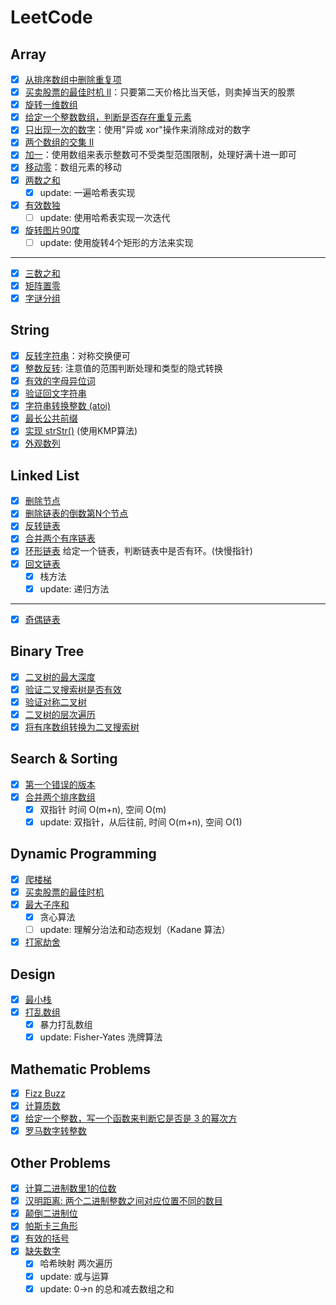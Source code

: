 # LeetCode

## Array
- [x] [从排序数组中删除重复项](https://github.com/runningIris/LeetCode/blob/master/algorithms/easy/array/duplicated-keys.cpp)
- [x] [买卖股票的最佳时机 II](https://github.com/runningIris/LeetCode/blob/master/algorithms/easy/array/max-profit.cpp)：只要第二天价格比当天低，则卖掉当天的股票
- [x] [旋转一维数组](https://github.com/runningIris/LeetCode/blob/master/algorithms/easy/array/rotate.cpp)
- [x] [给定一个整数数组，判断是否存在重复元素](https://github.com/runningIris/LeetCode/blob/master/algorithms/easy/array/contains-duplicate.cpp)
- [x] [只出现一次的数字](https://github.com/runningIris/LeetCode/blob/master/algorithms/easy/array/single-number.cpp)：使用"异或 xor"操作来消除成对的数字
- [x] [两个数组的交集 II](https://github.com/runningIris/LeetCode/blob/master/algorithms/array/easy/intersect.cpp)
- [x] [加一](https://github.com/runningIris/LeetCode/blob/master/algorithms/easy/array/plus-one.cpp)：使用数组来表示整数可不受类型范围限制，处理好满十进一即可
- [x] [移动零](https://github.com/runningIris/LeetCode/blob/master/algorithms/easy/array/move-zeroes.cpp)：数组元素的移动
- [x] [两数之和](https://github.com/runningIris/LeetCode/blob/master/algorithms/easy/array/two-sum.cpp)
    - [x] update: 一遍哈希表实现

- [x] [有效数独](https://github.com/runningIris/LeetCode/blob/master/algorithms/easy/array/is-valid-sudoku.cpp)
    - [ ] update: 使用哈希表实现一次迭代

- [x] [旋转图片90度](https://github.com/runningIris/LeetCode/blob/master/algorithms/easy/array/rotate-image.cpp)
    - [ ] update: 使用旋转4个矩形的方法来实现

---

- [x] [三数之和](https://github.com/runningIris/LeetCode/blob/master/algorithms/medium/array/3-sum.cpp)
- [x] [矩阵置零](https://github.com/runningIris/LeetCode/blob/master/algorithms/medium/array/set-zeroes.cpp)
- [x] [字谜分组](https://github.com/runningIris/LeetCode/blob/master/algorithms/medium/array/group-anagram.cpp)

## String
- [x] [反转字符串](https://github.com/runningIris/LeetCode/blob/master/algorithms/easy/string/revert-string.cpp)：对称交换便可
- [x] [整数反转](https://github.com/runningIris/LeetCode/blob/master/algorithms/easy/string/revert-int.cpp): 注意值的范围判断处理和类型的隐式转换
- [x] [有效的字母异位词](https://github.com/runningIris/LeetCode/blob/master/algorithms/easy/string/is-anagram.cpp)
- [x] [验证回文字符串](https://github.com/runningIris/LeetCode/blob/master/algorithms/easy/string/is-palindrome.cpp)
- [x] [字符串转换整数 (atoi)](https://github.com/runningIris/LeetCode/blob/master/algorithms/easy/string/my-atoi.cpp)
- [x] [最长公共前缀](https://github.com/runningIris/LeetCode/blob/master/algorithms/easy/string/longest-common-prefix.cpp)
- [x] [实现 strStr()](https://github.com/runningIris/LeetCode/blob/master/algorithms/easy/string/str-str.cpp) (使用KMP算法)
- [x] [外观数列](https://github.com/runningIris/LeetCode/blob/master/algorithms/easy/string/count-and-say.cpp)

## Linked List
- [x] [删除节点](https://github.com/runningIris/LeetCode/blob/master/algorithms/easy/link-list/delete-node.cpp)
- [x] [删除链表的倒数第N个节点](https://github.com/runningIris/LeetCode/blob/master/algorithms/easy/link-list/remove-nth-from-end.cpp)
- [x] [反转链表](https://github.com/runningIris/LeetCode/blob/master/algorithms/easy/link-list/reverse-list.cpp)
- [x] [合并两个有序链表](https://github.com/runningIris/LeetCode/blob/master/algorithms/easy/link-list/merge-two-list.cpp)
- [x] [环形链表](https://github.com/runningIris/LeetCode/blob/master/algorithms/easy/link-list/has-cycle.cpp) 给定一个链表，判断链表中是否有环。(快慢指针)
- [x] [回文链表](https://github.com/runningIris/LeetCode/blob/master/algorithms/easy/link-list/is-palindrome.cpp)
    - [x] 栈方法
    - [x] update: 递归方法

---

- [x] [奇偶链表](https://github.com/runningIris/LeetCode/blob/master/algorithms/medium/link-list/odd-even-list.cpp)

## Binary Tree
- [x] [二叉树的最大深度](https://github.com/runningIris/LeetCode/blob/master/algorithms/easy/binary-tree/max-depth.cpp)
- [x] [验证二叉搜索树是否有效](https://github.com/runningIris/LeetCode/blob/master/algorithms/easy/binary-tree/is-valid-bst.cpp)
- [x] [验证对称二叉树](https://github.com/runningIris/LeetCode/blob/master/algorithms/easy/binary-tree/is-symmetric.cpp)
- [x] [二叉树的层次遍历](https://github.com/runningIris/LeetCode/blob/master/algorithms/easy/binary-tree/level-order.cpp)
- [x] [将有序数组转换为二叉搜索树](https://github.com/runningIris/LeetCode/blob/master/algorithms/easy/binary-tree/sorted-array-to-bst.cpp)

## Search & Sorting
- [x] [第一个错误的版本](https://github.com/runningIris/LeetCode/blob/master/algorithms/easy/searh/first-bad-version.cpp)
- [x] [合并两个排序数组](https://github.com/runningIris/LeetCode/blob/master/algorithms/easy/sorting/merge.cpp)
    - [x] 双指针 时间 O(m+n), 空间 O(m)
    - [x] update: 双指针，从后往前, 时间 O(m+n), 空间 O(1)

## Dynamic Programming
- [x] [爬楼梯](https://github.com/runningIris/LeetCode/blob/master/algorithms/easy/dynamic-programming/climb-stairs.cpp)
- [x] [买卖股票的最佳时机](https://github.com/runningIris/LeetCode/blob/master/algorithms/easy/dynamic-programming/max-profit.cpp)
- [x] [最大子序和](https://github.com/runningIris/LeetCode/blob/master/algorithms/easy/dynamic-programming/max-sub-array.cpp)
    - [x] 贪心算法
    - [ ] update: 理解分治法和动态规划（Kadane 算法）
- [x] [打家劫舍](https://github.com/runningIris/LeetCode/blob/master/algorithms/easy/dynamic-programming/rob.cpp)

## Design
- [x] [最小栈](https://github.com/runningIris/LeetCode/blob/master/algorithms/easy/design/min-stack.cpp)
- [x] [打乱数组](https://github.com/runningIris/LeetCode/blob/master/algorithms/easy/design/shuffle-reset-array.cpp)
    - [x] 暴力打乱数组
    - [x] update: Fisher-Yates 洗牌算法

## Mathematic Problems
- [x] [Fizz Buzz](https://github.com/runningIris/LeetCode/blob/master/algorithms/easy/math/fizz-buzz.cpp)
- [x] [计算质数](https://github.com/runningIris/LeetCode/blob/master/algorithms/easy/math/count-primes.cpp)
- [x] [给定一个整数，写一个函数来判断它是否是 3 的幂次方](https://github.com/runningIris/LeetCode/blob/master/algorithms/easy/math/power-of-3.cpp)
- [x] [罗马数字转整数](https://github.com/runningIris/LeetCode/blob/master/algorithms/easy/math/roman-to-int.cpp)

## Other Problems
- [x] [计算二进制数里1的位数](https://github.com/runningIris/LeetCode/blob/master/algorithms/easy/other/hamming-weight.cpp)
- [x] [汉明距离: 两个二进制整数之间对应位置不同的数目](https://github.com/runningIris/LeetCode/blob/master/algorithms/easy/other/hamming-distance.cpp)
- [x] [颠倒二进制位](https://github.com/runningIris/LeetCode/blob/master/algorithms/easy/other/reverse-bits.cpp)
- [x] [帕斯卡三角形](https://github.com/runningIris/LeetCode/blob/master/algorithms/easy/other/parscals-triangle.cpp)
- [x] [有效的括号](https://github.com/runningIris/LeetCode/blob/master/algorithms/easy/other/valid-parenthese.cpp)
- [x] [缺失数字](https://github.com/runningIris/LeetCode/blob/master/algorithms/easy/other/missing-number.cpp)
    - [x] 哈希映射 两次遍历
    - [x] update: 或与运算
    - [x] update: 0->n 的总和减去数组之和
